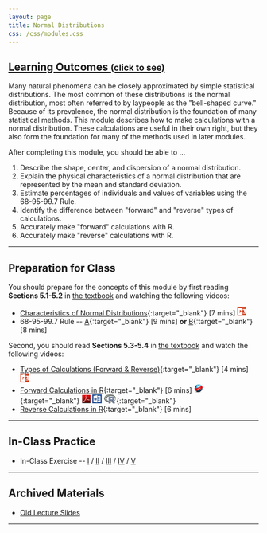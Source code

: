 ```yaml
---
layout: page
title: Normal Distributions
css: /css/modules.css
---
```


<div class="panel-group-ILOs">
  <div class="panel panel-default">
    <div class="panel-heading">
      <h2 class="panel-title">
        <a data-toggle="collapse" href="#ILOs">Learning Outcomes <small>(click to see)</small></a>
      </h2>
    </div>
    <div id="ILOs" class="panel-collapse collapse">
      <div class="panel-body">
Many natural phenomena can be closely approximated by simple statistical distributions.  The most common of these distributions is the normal distribution, most often referred to by laypeople as the "bell-shaped curve."  Because of its prevalence, the normal distribution is the foundation of many statistical methods.  This module describes how to make calculations with a normal distribution.  These calculations are useful in their own right, but they also form the foundation for many of the methods used in later modules.

<p>After completing this module, you should be able to ...</p>

<ol>
  <li>Describe the shape, center, and dispersion of a normal distribution.</li>
  <li>Explain the physical characteristics of a normal distribution that are represented by the mean and standard deviation.</li>
  <li>Estimate percentages of individuals and values of variables using the 68-95-99.7 Rule.</li>
  <li>Identify the difference between "forward" and "reverse" types of calculations.</li>
  <li>Accurately make "forward" calculations with R.</li>
  <li>Accurately make "reverse" calculations with R.</li>
</ol>
      </div>
    </div>
  </div>
</div>

----

## Preparation for Class

You should prepare for the concepts of this module by first reading **Sections 5.1-5.2** in [the textbook](../../book/) and watching the following videos:

* [Characteristics of Normal Distributions](https://vimeo.com/user45324800/normcharacteristics){:target="_blank"} [7 mins]  [![PowerPoint](../../img/ppt.png)](PPT.pptx)
* 68-95-99.7 Rule -- [A](https://www.youtube.com/v/PJPXFOK8F8E?version=3&autoplay=1){:target="_blank"} [9 mins] **or** [B](https://www.youtube.com/v/cgxPcdPbujI?version=3&autoplay=1){:target="_blank"} [8 mins]

Second, you should read **Sections 5.3-5.4** in [the textbook](../../book/) and watch the following videos:

* [Types of Calculations (Forward & Reverse)](https://vimeo.com/user45324800/normcalctypes){:target="_blank"} [4 mins]  [![PowerPoint](../../img/ppt.png)](PPT2.pptx)
* [Forward Calculations in R](https://vimeo.com/user45324800/normdist-forward){:target="_blank"} [6 mins] [![Web](../../img/web.png)](RHO.html){:target="_blank"}  [![PDF](../../img/pdf.png)](RHO.pdf) [![MSWord](../../img/word.png)](RHO.docx)  [![R](../../img/Rlogo.png)](RHO.R){:target="_blank"}
* [Reverse Calculations in R](https://vimeo.com/user45324800/normdist-reverse){:target="_blank"} [6 mins]

----

## In-Class Practice

* In-Class Exercise -- [I](CE1.html) / [II](CE2.html) /  [III](CE3.html) / [IV](CE4.html) /  [V](CE5.html)

----

## Archived Materials

* [Old Lecture Slides](PPT_old.pptx)

----
